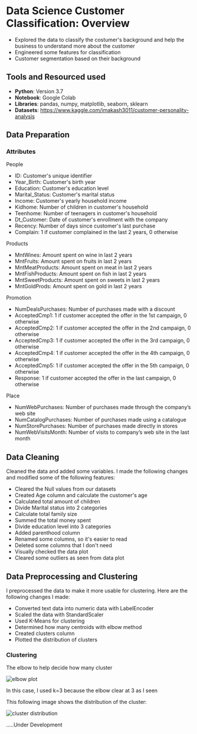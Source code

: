 # Data Science Customer Classification: Overview
* Explored the data to classify the costumer's background and help the business to understand more about the customer
* Engineered some features for classification
* Customer segmentation based on their background

## Tools and Resourced used
* **Python**: Version 3.7
* **Notebook**: Google Colab
* **Libraries**: pandas, numpy, matplotlib, seaborn, sklearn
* **Datasets**: https://www.kaggle.com/imakash3011/customer-personality-analysis

## Data Preparation
### Attributes

People

* ID: Customer's unique identifier
* Year_Birth: Customer's birth year
* Education: Customer's education level
* Marital_Status: Customer's marital status
* Income: Customer's yearly household income
* Kidhome: Number of children in customer's household
* Teenhome: Number of teenagers in customer's household
* Dt_Customer: Date of customer's enrollment with the company
* Recency: Number of days since customer's last purchase
* Complain: 1 if customer complained in the last 2 years, 0 otherwise

Products

* MntWines: Amount spent on wine in last 2 years
* MntFruits: Amount spent on fruits in last 2 years
* MntMeatProducts: Amount spent on meat in last 2 years
* MntFishProducts: Amount spent on fish in last 2 years
* MntSweetProducts: Amount spent on sweets in last 2 years
* MntGoldProds: Amount spent on gold in last 2 years

Promotion

* NumDealsPurchases: Number of purchases made with a discount
* AcceptedCmp1: 1 if customer accepted the offer in the 1st campaign, 0 otherwise
* AcceptedCmp2: 1 if customer accepted the offer in the 2nd campaign, 0 otherwise
* AcceptedCmp3: 1 if customer accepted the offer in the 3rd campaign, 0 otherwise
* AcceptedCmp4: 1 if customer accepted the offer in the 4th campaign, 0 otherwise
* AcceptedCmp5: 1 if customer accepted the offer in the 5th campaign, 0 otherwise
* Response: 1 if customer accepted the offer in the last campaign, 0 otherwise

Place

* NumWebPurchases: Number of purchases made through the company’s web site
* NumCatalogPurchases: Number of purchases made using a catalogue
* NumStorePurchases: Number of purchases made directly in stores
* NumWebVisitsMonth: Number of visits to company’s web site in the last month

## Data Cleaning
Cleaned the data and added some variables. I made the following changes and modified some of the following features:
* Cleared the Null values from our datasets
* Created Age column and calculate the customer's age
* Calculated total amount of children
* Divide Marital status into 2 categories
* Calculate total family size
* Summed the total money spent
* Divide education level into 3 categories
* Added parenthood column
* Renamed some columns, so it's easier to read
* Deleted some columns that I don't need
* Visually checked the data plot
* Cleared some outliers as seen from data plot

## Data Preprocessing and Clustering
I preprocessed the data to make it more usable for clustering. Here are the following changes I made:
* Converted text data into numeric data with LabelEncoder
* Scaled the data with StandardScaler
* Used K-Means for clustering
* Determined how many centroids with elbow method
* Created clusters column
* Plotted the distribution of clusters
### Clustering
The elbow to help decide how many cluster

![elbow plot](https://user-images.githubusercontent.com/60825743/137193314-d2292592-917e-4cd5-9c98-df503118becf.png)

In this case, I used k=3 because the elbow clear at 3 as I seen

This following image shows the distribution of the cluster:

![cluster distribution](https://user-images.githubusercontent.com/60825743/137194476-2f2b9c7a-8abb-4825-85a7-b0dd25586fa4.png)


.....Under Development

